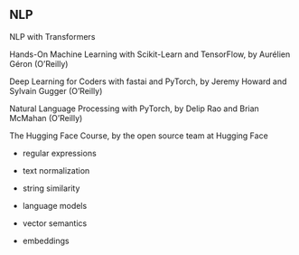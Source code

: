 ## NLP

NLP with Transformers

Hands-On Machine Learning with Scikit-Learn and TensorFlow, by Aurélien Géron (O’Reilly)

Deep Learning for Coders with fastai and PyTorch, by Jeremy Howard and Sylvain Gugger (O’Reilly)

Natural Language Processing with PyTorch, by Delip Rao and Brian McMahan (O’Reilly)

The Hugging Face Course, by the open source team at Hugging Face

- regular expressions

- text normalization

- string similarity

- language models

- vector semantics

- embeddings

